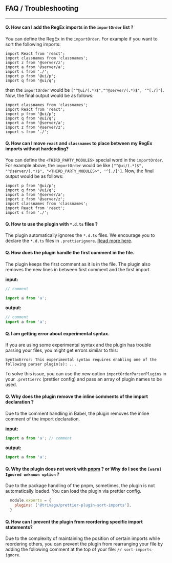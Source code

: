 ## FAQ / Troubleshooting

--- 


#### Q. How can I add the RegEx imports in the `importOrder` list ?
You can define the RegEx in the `importOrder`. For
example if you want to sort the following imports:
```ecmascript 6
import React from 'react';
import classnames from 'classnames';
import z from '@server/z';
import a from '@server/a';
import s from './';
import p from '@ui/p';
import q from '@ui/q';
```
then the `importOrder` would be `["^@ui/(.*)$","^@server/(.*)$", '^[./]']`.
Now, the final output would be as follows:

```ecmascript 6
import classnames from 'classnames';
import React from 'react';
import p from '@ui/p';
import q from '@ui/q';
import a from '@server/a';
import z from '@server/z';
import s from './';
```

#### Q. How can I move `react` and `classnames` to place between my RegEx imports without hardcoding?
You can define the `<THIRD_PARTY_MODULES>` special word in the `importOrder`. For example above, the `importOrder` would be like `["^@ui/(.*)$", "^@server/(.*)$", "<THIRD_PARTY_MODULES>", '^[./]']`.
Now, the final output would be as follows:

```ecmascript 6
import p from '@ui/p';
import q from '@ui/q';
import a from '@server/a';
import z from '@server/z';
import classnames from 'classnames';
import React from 'react';
import s from './';
```

#### Q. How to use the plugin with `*.d.ts` files ?
The plugin automatically ignores the  `*.d.ts` files. We encourage you to declare the `*.d.ts` files in `.prettierignore`. [Read more here](https://prettier.io/docs/en/ignore.html#ignoring-files-prettierignore).

#### Q. How does the plugin handle the first comment in the file.
The plugin keeps the first comment as it is in the file. The plugin also removes the new lines in between first comment and the first import.

**input:**
```js
// comment

import a from 'a';
```
**output:**
```js
// comment
import a from 'a';
```

#### Q. I am getting error about experimental syntax.
If you are using some experimental syntax and the plugin has trouble parsing your files, you might get errors similar to this:
```shell script
SyntaxError: This experimental syntax requires enabling one of the following parser plugin(s): ...
```
To solve this issue, you can use the new option `importOrderParserPlugins` in your `.prettierrc` (prettier config) and pass
an array of plugin names to be used.

#### Q. Why does the plugin remove the inline comments of the import declaration ?
Due to the comment handling in Babel, the plugin removes the inline comment of the
import declaration.

**input:**
```js
import a from 'a'; // comment
```
**output:**
```js
import a from 'a';
```

#### Q. Why the plugin does not work with [pnpm](https://pnpm.io/) ? or Why do I see the `[warn] Ignored unknown option` ?

Due to the package handling of the pnpm, sometimes, the plugin is not automatically loaded. You can load the plugin
via prettier config.
```js
  module.exports = {
    plugins: ['@trivago/prettier-plugin-sort-imports'],
  }
```

#### Q. How can I prevent the plugin from reordering specific import statements?

Due to the complexity of maintaining the position of certain imports while reordering others, you can prevent the plugin from rearranging your file by adding the following comment at the top of your file: `// sort-imports-ignore`.

